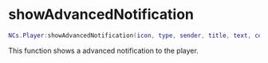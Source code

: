 # showAdvancedNotification

```lua
NCs.Player:showAdvancedNotification(icon, type, sender, title, text, colorBg)
```

This function shows a advanced notification to the player.